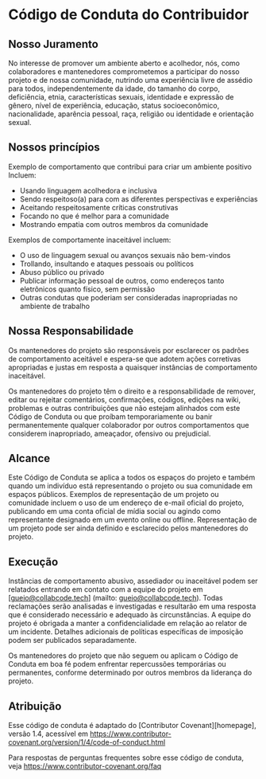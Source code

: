 # Código de Conduta do Contribuidor

## Nosso Juramento

No interesse de promover um ambiente aberto e acolhedor, nós, como
colaboradores e mantenedores comprometemos a participar do nosso projeto e 
de nossa comunidade, nutrindo uma experiência livre de assédio para todos, 
independentemente da idade, do tamanho do corpo, deficiência, etnia, 
características sexuais, identidade e expressão de gênero,
nível de experiência, educação, status socioeconômico, nacionalidade, 
aparência pessoal, raça, religião ou identidade e orientação sexual.

## Nossos princípios

Exemplo de comportamento que contribui para criar um ambiente positivo
Incluem:

* Usando linguagem acolhedora e inclusiva
* Sendo respeitoso(a) para com as diferentes perspectivas e experiências
* Aceitando respeitosamente críticas construtivas
* Focando no que é melhor para a comunidade
* Mostrando empatia com outros membros da comunidade

Exemplos de comportamente inaceitável incluem:

* O uso de linguagem sexual ou avanços sexuais não bem-vindos
* Trollando, insultando e ataques pessoais ou políticos
* Abuso público ou privado
* Publicar informação pessoal de outros, como endereços tanto eletrônicos quanto físico, sem permissão
* Outras condutas que poderiam ser consideradas inapropriadas no ambiente de trabalho

## Nossa Responsabilidade

Os mantenedores do projeto são responsáveis ​​por esclarecer os padrões de comportamento
aceitável e espera-se que adotem ações corretivas apropriadas e justas
em resposta a quaisquer instâncias de comportamento inaceitável.

Os mantenedores do projeto têm o direito e a responsabilidade de remover, editar ou
rejeitar comentários, confirmações, códigos, edições na wiki, problemas e outras contribuições
que não estejam alinhados com este Código de Conduta ou que proíbam temporariamente ou
banir permanentemente qualquer colaborador por outros comportamentos 
que considerem inapropriado, ameaçador, ofensivo ou prejudicial.

## Alcance

Este Código de Conduta se aplica a todos os espaços do projeto e também quando
um indivíduo está representando o projeto ou sua comunidade em espaços públicos.
Exemplos de representação de um projeto ou comunidade incluem o uso de um endereço de 
e-mail oficial do projeto, publicando em uma conta oficial de mídia social ou agindo
como representante designado em um evento online ou offline. Representação de
um projeto pode ser ainda definido e esclarecido pelos mantenedores do projeto.

## Execução

Instâncias de comportamento abusivo, assediador ou inaceitável podem ser
relatados entrando em contato com a equipe do projeto em [gueio@collabcode.tech] (mailto: gueio@collabcode.tech). Todas
reclamações serão analisadas e investigadas e resultarão em uma resposta que
é considerado necessário e adequado às circunstâncias. A equipe do projeto é
obrigada a manter a confidencialidade em relação ao relator de um incidente.
Detalhes adicionais de políticas específicas de imposição podem ser publicados separadamente.

Os mantenedores do projeto que não seguem ou aplicam o Código de Conduta em boa
fé podem enfrentar repercussões temporárias ou permanentes, conforme determinado por outros
membros da liderança do projeto.

## Atribuição

Esse código de conduta é adaptado do [Contributor Covenant][homepage], versão 1.4,
acessível em https://www.contributor-covenant.org/version/1/4/code-of-conduct.html

[Página Home]: https://www.contributor-covenant.org

Para respostas de perguntas frequentes sobre esse código de conduta, veja
https://www.contributor-covenant.org/faq